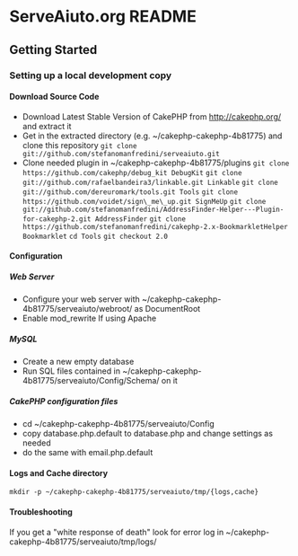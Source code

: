 ServeAiuto.org README
=====================
Getting Started
---------------
### Setting up a local development copy
#### Download Source Code
+ Download Latest Stable Version of CakePHP from http://cakephp.org/ and extract it
+ Get in the extracted directory (e.g. ~/cakephp-cakephp-4b81775) and clone this repository
  ``git clone git://github.com/stefanomanfredini/serveaiuto.git``
+ Clone needed plugin in ~/cakephp-cakephp-4b81775/plugins
``git clone https://github.com/cakephp/debug_kit DebugKit``
``git clone git://github.com/rafaelbandeira3/linkable.git Linkable``
``git clone git://github.com/dereuromark/tools.git Tools``
``git clone https://github.com/voidet/sign\_me\_up.git SignMeUp``
``git clone git://github.com/stefanomanfredini/AddressFinder-Helper---Plugin-for-cakephp-2.git AddressFinder``
``git clone https://github.com/stefanomanfredini/cakephp-2.x-BookmarkletHelper Bookmarklet``
``cd Tools``
``git checkout 2.0``

#### Configuration
##### Web Server
+ Configure your web server with ~/cakephp-cakephp-4b81775/serveaiuto/webroot/ as DocumentRoot
+ Enable mod\_rewrite If using Apache

##### MySQL
+ Create a new empty database
+ Run SQL files contained in ~/cakephp-cakephp-4b81775/serveaiuto/Config/Schema/ on it

##### CakePHP configuration files
+ cd ~/cakephp-cakephp-4b81775/serveaiuto/Config
+ copy database.php.default to database.php and change settings as needed
+ do the same with email.php.default

#### Logs and Cache directory
``mkdir -p ~/cakephp-cakephp-4b81775/serveaiuto/tmp/{logs,cache}``

#### Troubleshooting
If you get a "white response of death" look for error log in ~/cakephp-cakephp-4b81775/serveaiuto/tmp/logs/
